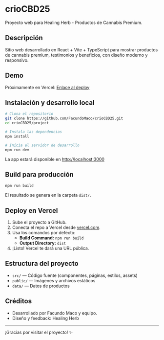 # crioCBD25

Proyecto web para Healing Herb - Productos de Cannabis Premium.

## Descripción
Sitio web desarrollado en React + Vite + TypeScript para mostrar productos de cannabis premium, testimonios y beneficios, con diseño moderno y responsivo.

## Demo
Próximamente en Vercel: [Enlace al deploy](https://vercel.com/)

## Instalación y desarrollo local

```bash
# Clona el repositorio
git clone https://github.com/FacundoMaco/crioCBD25.git
cd crioCBD25/project

# Instala las dependencias
npm install

# Inicia el servidor de desarrollo
npm run dev
```

La app estará disponible en [http://localhost:3000](http://localhost:3000)

## Build para producción

```bash
npm run build
```
El resultado se genera en la carpeta `dist/`.

## Deploy en Vercel
1. Sube el proyecto a GitHub.
2. Conecta el repo a Vercel desde [vercel.com](https://vercel.com/).
3. Usa los comandos por defecto:
   - **Build Command:** `npm run build`
   - **Output Directory:** `dist`
4. ¡Listo! Vercel te dará una URL pública.

## Estructura del proyecto
- `src/` — Código fuente (componentes, páginas, estilos, assets)
- `public/` — Imágenes y archivos estáticos
- `data/` — Datos de productos

## Créditos
- Desarrollado por Facundo Maco y equipo.
- Diseño y feedback: Healing Herb

---
¡Gracias por visitar el proyecto! ✨ 